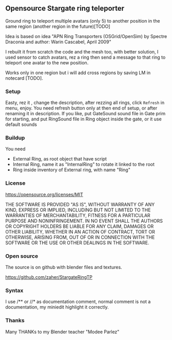 ## Opensource Stargate ring teleporter ##

Ground ring to teleport multiple avatars (only 5) to another position in the same region (another region in the future)[TODO]

Idea is based on idea "APN Ring Transporters (OSGrid/OpenSim) by Spectre Draconia and author: Warin Cascabel, April 2009"

I rebuilt it from scratch the code and the mesh too, with better solution, I used sensor to catch avatars, rez a ring then send a message to that ring to teleport one avatar to the new position.

Works only in one region but i will add cross regions by saving LM in notecard [TODO].


### Setup ###

Easty, rez it , change the description, after rezzing all rings, click `Refresh` in menu, enjoy.
You need refresh button only at then end of setup, or after renaming it in description.
If you like, put GateSound sound file in Gate prim for starting, and put RingSound file in Ring object inside the gate, or it use default sounds

### Buildup ###

You need

* External Ring, as root object that have script
* Internal Ring, name it as "InternalRing" to rotate it linked to the root
* Ring inside inventory of External ring, with name "Ring"

### License ###

https://opensource.org/licenses/MIT

THE SOFTWARE IS PROVIDED "AS IS", WITHOUT WARRANTY OF ANY KIND, EXPRESS OR IMPLIED, INCLUDING BUT NOT LIMITED TO THE WARRANTIES OF MERCHANTABILITY, FITNESS FOR A PARTICULAR PURPOSE AND NONINFRINGEMENT. IN NO EVENT SHALL THE AUTHORS OR COPYRIGHT HOLDERS BE LIABLE FOR ANY CLAIM, DAMAGES OR OTHER LIABILITY, WHETHER IN AN ACTION OF CONTRACT, TORT OR OTHERWISE, ARISING FROM, OUT OF OR IN CONNECTION WITH THE SOFTWARE OR THE USE OR OTHER DEALINGS IN THE SOFTWARE.

### Open source ###

The source is on github with blender files and textures.

https://github.com/zaher/StargateRingTP

### Syntax ###

I use /**  or  //*  as documentation comment, normal comment is not a documentation, my miniedit highlight it correctly.

### Thanks ###

Many THANKs to my Blender teacher "Modee Parlez"
